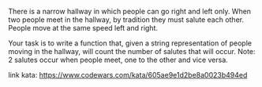 There is a narrow hallway in which people can go right and left only. When two people meet in the hallway, by tradition they must salute each other. People move at the same speed left and right.

Your task is to write a function that, given a string representation of people moving in the hallway, will count the number of salutes that will occur.
Note: 2 salutes occur when people meet, one to the other and vice versa.

link kata: https://www.codewars.com/kata/605ae9e1d2be8a0023b494ed